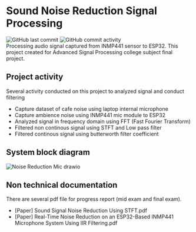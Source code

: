 # Sound Noise Reduction Signal Processing
![GitHub last commit](https://img.shields.io/github/last-commit/AdnanBayu/sound-noise-reduction-signal-processing) ![GitHub commit activity](https://img.shields.io/github/commit-activity/t/AdnanBayu/sound-noise-reduction-signal-processing) <br/>
Processing audio signal captured from INMP441 sensor to ESP32. This project created for Advanced Signal Processing college subject final project.

## Project activity
Several activity conducted on this project to analyzed signal and conduct filtering
- Capture dataset of cafe noise using laptop internal microphone
- Capture ambience noise using INMP441 mic module to ESP32
- Analyzed signal in frequency domain using FFT (Fast Fourier Transform)
- Filtered non continous signal using STFT and Low pass filter
- Filtered continous signal using butterworth filter coefficient

## System block diagram
![Noise Reduction Mic drawio](https://github.com/user-attachments/assets/797271f0-5fc0-4daa-89e4-b3c7f174b5db)

## Non technical documentation
There are several pdf file for progress report (mid exam and final exam).
- [Paper] Sound Signal Noise Reduction Using STFT.pdf
- [Paper] Real-Time Noise Reduction on an ESP32-Based INMP441 Microphone System Using IIR Filtering.pdf
